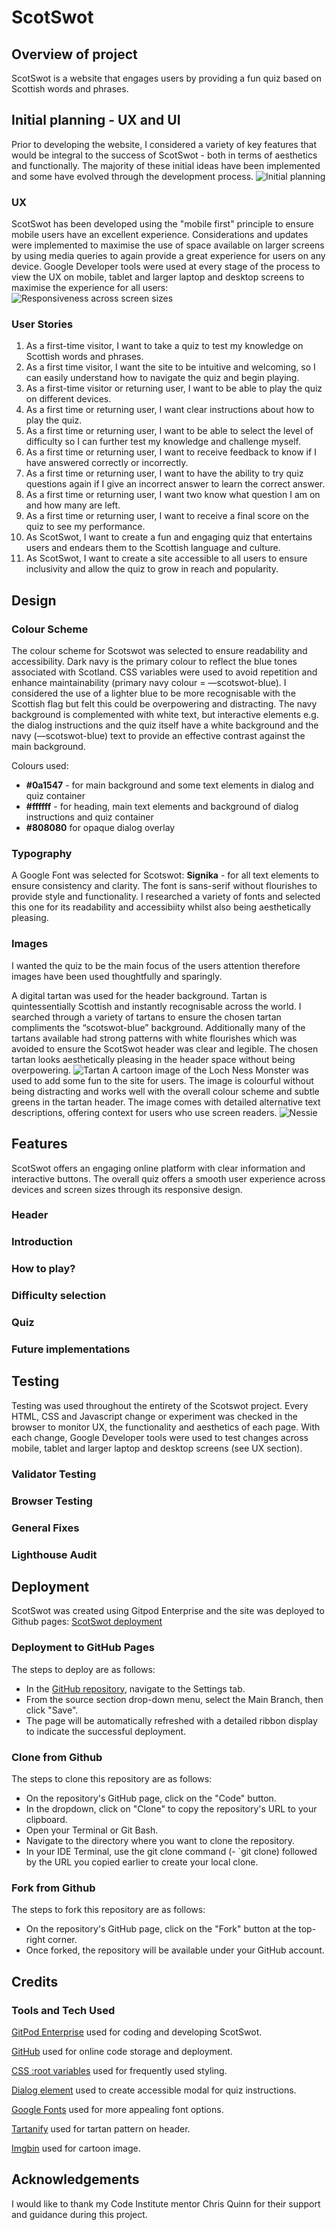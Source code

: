 # ScotSwot

## Overview of project ##

ScotSwot is a website that engages users by providing a fun quiz based on Scottish words and phrases. 

## Initial planning - UX and UI ##
Prior to developing the website, I considered a variety of key features that would be integral to the success of ScotSwot - both in terms of aesthetics and functionally. The majority of these initial ideas have been implemented and some have evolved through the development process. 
![Initial planning](documentation/scotswot-planning-design.png)

### UX ###
ScotSwot has been developed using the "mobile first" principle to ensure mobile users have an excellent experience. Considerations and updates were implemented to maximise the use of space available on larger screens by using media queries to again provide a great experience for users on any device. Google Developer tools were used at every stage of the process to view the UX on mobile, tablet and larger laptop and desktop screens to maximise the experience for all users:
![Responsiveness across screen sizes]()

### User Stories ###

1. As a first-time visitor, I want to take a quiz to test my knowledge on Scottish words and phrases.
2. As a first time visitor, I want the site to be intuitive and welcoming, so I can easily understand how to navigate the quiz and begin playing.
3. As a first-time visitor or returning user, I want to be able to play the quiz on different devices.
4. As a first time or returning user, I want clear instructions about how to play the quiz.
5. As a first time or returning user, I want to be able to select the level of difficulty so I can further test my knowledge and challenge myself. 
6. As a first time or returning user, I want to receive feedback to know if I have answered correctly or incorrectly.
7. As a first time or returning user, I want to have the ability to try quiz questions again if I give an incorrect answer to learn the correct answer.
8. As a first time or returning user, I want two know what question I am on and how many are left.
9. As a first time or returning user, I want to receive a final score on the quiz to see my performance. 
10. As ScotSwot, I want to create a fun and engaging quiz that entertains users and endears them to the Scottish language and culture. 
11. As ScotSwot, I want to create a site accessible to all users to ensure inclusivity and allow the quiz to grow in reach and popularity.

## Design ##

### Colour Scheme ###

The colour scheme for Scotswot was selected to ensure readability and accessibility. Dark navy is the primary colour to reflect the blue tones associated with Scotland. CSS variables were used to avoid repetition and enhance maintainability (primary navy colour = —scotswot-blue). I considered the use of a lighter blue to be more recognisable with the Scottish flag but felt this could be overpowering and distracting. The navy background is complemented with white text, but interactive  elements e.g. the dialog instructions and the quiz itself have a white background and the navy (—scotswot-blue) text to provide an effective contrast against the main background. 

Colours used:
- **#0a1547** - for main background and some text elements in dialog and quiz container
- **#ffffff** - for heading, main text elements and background of dialog instructions and quiz container
- **#808080** for opaque dialog overlay 


### Typography ###

A Google Font was selected for Scotswot: **Signika** - for all text elements to ensure consistency and clarity. The font is sans-serif without flourishes to provide style and functionality. I researched a variety of fonts and selected this one for its readability and accessibiity whilst also being aesthetically pleasing. 

### Images ###

I wanted the quiz to be the main focus of the users attention therefore images have been used thoughtfully and sparingly. 

A digital tartan was used for the header background. Tartan is quintessentially Scottish and instantly recognisable across the world. I searched through a variety of tartans to ensure the chosen tartan compliments the “scotswot-blue” background. Additionally many of the tartans available had strong patterns with white flourishes which was avoided to ensure the ScotSwot header was clear and legible. The chosen tartan looks aesthetically pleasing in the header space without being overpowering.
![Tartan](assets/css/images/tartan-image.png)
A cartoon image of the Loch Ness Monster was used to add some fun to the site for users. The image is colourful without being distracting and works well with the overall colour scheme and subtle greens in the tartan header. The image comes with detailed alternative text descriptions, offering context for users who use screen readers.
![Nessie](assets/css/images/nessie-image.png)


## Features ##

ScotSwot offers an engaging online platform with clear information and interactive buttons. The overall quiz offers a smooth user experience across devices and screen sizes through its responsive design. 

### Header ###

### Introduction ###

### How to play? ###

### Difficulty selection ###

### Quiz ###

### Future implementations ###

## Testing ##
Testing was used throughout the entirety of the Scotswot project. Every HTML, CSS and Javascript change or experiment was checked in the browser to monitor UX, the functionality and aesthetics of each page. With each change, Google Developer tools were used to test changes across mobile, tablet and larger laptop and desktop screens (see UX section).

### Validator Testing ### 

### Browser Testing ### 

### General Fixes ###

### Lighthouse Audit ###


## Deployment ##

ScotSwot was created using Gitpod Enterprise and the site was deployed to Github pages: [ScotSwot deployment](https://laurao90.github.io/ScotSwot/)

### Deployment to GitHub Pages ###

The steps to deploy are as follows:

- In the [GitHub repository](https://github.com/LauraO90/ScotSwot), navigate to the Settings tab.
- From the source section drop-down menu, select the Main Branch, then click "Save".
- The page will be automatically refreshed with a detailed ribbon display to indicate the successful deployment.

### Clone from Github ###

The steps to clone this repository are as follows:

- On the repository's GitHub page, click on the "Code" button.
- In the dropdown, click on "Clone" to copy the repository's URL to your clipboard.
- Open your Terminal or Git Bash.
- Navigate to the directory where you want to clone the repository.
- In your IDE Terminal, use the git clone command (- `git clone) followed by the URL you copied earlier to create your local clone.

### Fork from Github ###

The steps to fork this repository are as follows:

- On the repository's GitHub page, click on the "Fork" button at the top-right corner.
- Once forked, the repository will be available under your GitHub account.

## Credits ##

### Tools and Tech Used ###

[GitPod Enterprise](https://www.gitpod.io/) used for coding and developing ScotSwot. 

[GitHub](https://github.com) used for online code storage and deployment.

[CSS :root variables](https://www.w3schools.com/css/css3_variables.asp) used for frequently used styling.

[Dialog element](https://blog.webdevsimplified.com/2023-04/html-dialog/) used to create accessible modal for quiz instructions. 

[Google Fonts](https://fonts.google.com/) used for more appealing font options.

[Tartanify](https://tartanify.com/) used for tartan pattern on header. 

[Imgbin](https://imgbin.com/) used for cartoon image. 


## Acknowledgements ##  
I would like to thank my Code Institute mentor Chris Quinn for their support and guidance during this project. 